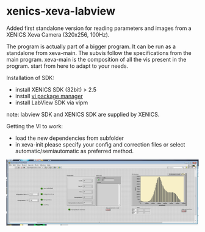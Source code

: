 # xenics-xeva-labview

Added first standalone version for reading parameters and images from a XENICS Xeva Camera (320x256, 100Hz).

The program is actually part of a bigger program. It can be run as a standalone from xeva-main. The subvis follow the specifications from the main program. xeva-main is the composition of all the vis present in the program. start from here to adapt to your needs.

Installation of SDK:

* install XENICS SDK (32bit) > 2.5
* install [vi package manager](http://jki.net/vipm)
* install LabView SDK via vipm

note: labview SDK and XENICS SDK are supplied by XENICS.


Getting the VI to work:

* load the new dependencies from subfolder
* in xeva-init please specify your config and correction files or select automatic/semiautomatic as preferred method.


![Screenshot of vi](Screenshot%20from%202017-09-13%2016-28-36.png)

